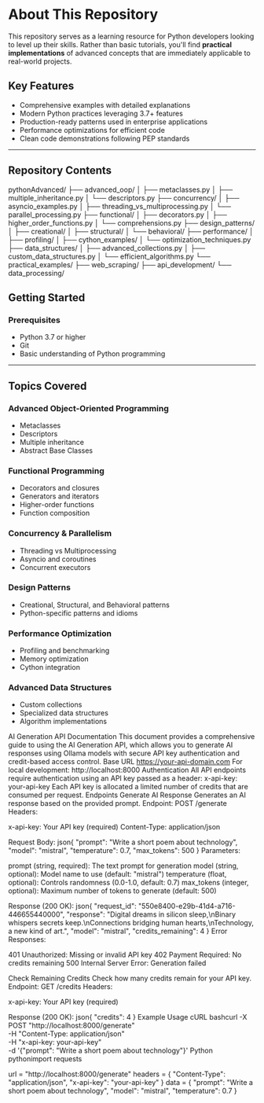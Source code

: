 #  About This Repository

This repository serves as a learning resource for Python developers looking to level up their skills. Rather than basic tutorials, you'll find **practical implementations** of advanced concepts that are immediately applicable to real-world projects.

##  Key Features

- Comprehensive examples with detailed explanations  
- Modern Python practices leveraging 3.7+ features  
- Production-ready patterns used in enterprise applications  
- Performance optimizations for efficient code  
- Clean code demonstrations following PEP standards  

---

##  Repository Contents

pythonAdvanced/
├── advanced_oop/
│   ├── metaclasses.py
│   ├── multiple_inheritance.py
│   └── descriptors.py
├── concurrency/
│   ├── asyncio_examples.py
│   ├── threading_vs_multiprocessing.py
│   └── parallel_processing.py
├── functional/
│   ├── decorators.py
│   ├── higher_order_functions.py
│   └── comprehensions.py
├── design_patterns/
│   ├── creational/
│   ├── structural/
│   └── behavioral/
├── performance/
│   ├── profiling/
│   ├── cython_examples/
│   └── optimization_techniques.py
├── data_structures/
│   ├── advanced_collections.py
│   ├── custom_data_structures.py
│   └── efficient_algorithms.py
└── practical_examples/
    ├── web_scraping/
    ├── api_development/
    └── data_processing/

##  Getting Started

###  Prerequisites

- Python 3.7 or higher  
- Git  
- Basic understanding of Python programming  

---

##  Topics Covered

###  Advanced Object-Oriented Programming

- Metaclasses  
- Descriptors  
- Multiple inheritance  
- Abstract Base Classes  

###  Functional Programming

- Decorators and closures  
- Generators and iterators  
- Higher-order functions  
- Function composition  

###  Concurrency & Parallelism

- Threading vs Multiprocessing  
- Asyncio and coroutines  
- Concurrent executors  

###  Design Patterns

- Creational, Structural, and Behavioral patterns  
- Python-specific patterns and idioms  

###  Performance Optimization

- Profiling and benchmarking  
- Memory optimization  
- Cython integration  

###  Advanced Data Structures

- Custom collections  
- Specialized data structures  
- Algorithm implementations  


AI Generation API Documentation
This document provides a comprehensive guide to using the AI Generation API, which allows you to generate AI responses using Ollama models with secure API key authentication and credit-based access control.
Base URL
https://your-api-domain.com
For local development:
http://localhost:8000
Authentication
All API endpoints require authentication using an API key passed as a header:
x-api-key: your-api-key
Each API key is allocated a limited number of credits that are consumed per request.
Endpoints
Generate AI Response
Generates an AI response based on the provided prompt.
Endpoint: POST /generate
Headers:

x-api-key: Your API key (required)
Content-Type: application/json

Request Body:
json{
  "prompt": "Write a short poem about technology",
  "model": "mistral",
  "temperature": 0.7,
  "max_tokens": 500
}
Parameters:

prompt (string, required): The text prompt for generation
model (string, optional): Model name to use (default: "mistral")
temperature (float, optional): Controls randomness (0.0-1.0, default: 0.7)
max_tokens (integer, optional): Maximum number of tokens to generate (default: 500)

Response (200 OK):
json{
  "request_id": "550e8400-e29b-41d4-a716-446655440000",
  "response": "Digital dreams in silicon sleep,\nBinary whispers secrets keep.\nConnections bridging human hearts,\nTechnology, a new kind of art.",
  "model": "mistral",
  "credits_remaining": 4
}
Error Responses:

401 Unauthorized: Missing or invalid API key
402 Payment Required: No credits remaining
500 Internal Server Error: Generation failed

Check Remaining Credits
Check how many credits remain for your API key.
Endpoint: GET /credits
Headers:

x-api-key: Your API key (required)

Response (200 OK):
json{
  "credits": 4
}
Example Usage
cURL
bashcurl -X POST "http://localhost:8000/generate" \
  -H "Content-Type: application/json" \
  -H "x-api-key: your-api-key" \
  -d '{"prompt": "Write a short poem about technology"}'
Python
pythonimport requests

url = "http://localhost:8000/generate"
headers = {
    "Content-Type": "application/json",
    "x-api-key": "your-api-key"
}
data = {
    "prompt": "Write a short poem about technology",
    "model": "mistral",
    "temperature": 0.7
}

